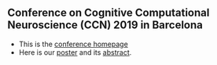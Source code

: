 ## Conference on Cognitive Computational Neuroscience (CCN) 2019 in Barcelona
- This is the [conference homepage](https://ccneuro.org/2019/)
- Here is our [poster](CCN-2019-Barcelona/poster.pdf) and its [abstract](CCN-2019-Barcelona/abstract.pdf).
